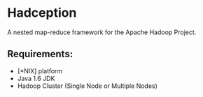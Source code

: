 Hadception
===========

A nested map-reduce framework for the Apache Hadoop Project.

Requirements:
--------------

* [*NIX] platform
* Java 1.6 JDK
* Hadoop Cluster (Single Node or Multiple Nodes)

